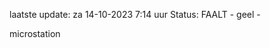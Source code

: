 laatste update: 
za 14-10-2023  7:14   uur 
Status: FAALT - geel - 
<div class="service Y">microstation</div>